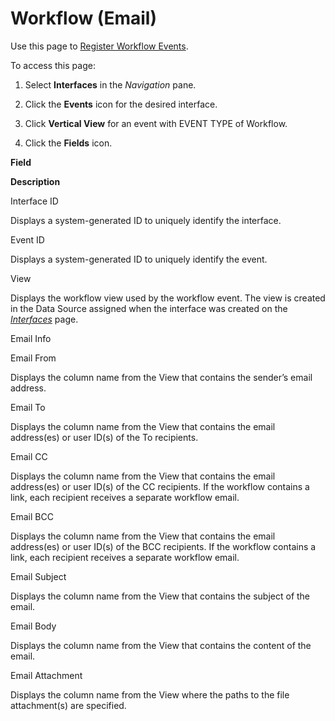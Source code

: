 # Workflow (Email)

<div class="use">

Use this page to [Register Workflow
Events](../Use_Cases/Register_Workflow_Events.htm).

</div>

To access this page:

1.  Select **Interfaces** in the *Navigation* pane.

2.  Click the **Events** icon for the desired interface.

3.  Click **Vertical View** for an event with EVENT TYPE of Workflow.

4.  Click the **Fields** icon.

**Field**

**Description**

Interface ID

Displays a system-generated ID to uniquely identify the interface.

Event ID

Displays a system-generated ID to uniquely identify the event.

View

Displays the workflow view used by the workflow event. The view is
created in the Data Source assigned when the interface was created on
the *[Interfaces](Interfaces.htm)* page.

Email Info

Email From

Displays the column name from the View that contains the sender’s email
address.

Email To

Displays the column name from the View that contains the email
address(es) or user ID(s) of the To recipients.

Email CC

Displays the column name from the View that contains the email
address(es) or user ID(s) of the CC recipients. If the workflow contains
a link, each recipient receives a separate workflow email.

Email BCC

Displays the column name from the View that contains the email
address(es) or user ID(s) of the BCC recipients. If the workflow
contains a link, each recipient receives a separate workflow email.

Email Subject

Displays the column name from the View that contains the subject of the
email.

Email Body

Displays the column name from the View that contains the content of the
email.

Email Attachment

Displays the column name from the View where the paths to the file
attachment(s) are specified.
